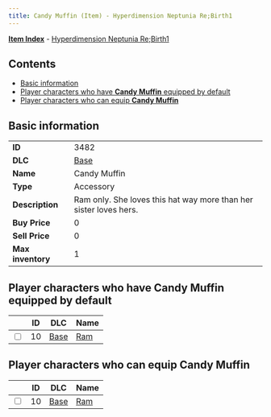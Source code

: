 ```yaml
---
title: Candy Muffin (Item) - Hyperdimension Neptunia Re;Birth1
---
```


[**Item Index**](/neptunia/rb1/item/index.html) - [Hyperdimension Neptunia Re;Birth1](/neptunia/rb1)

## Contents

- [Basic information](#basic-information)
- [Player characters who have **Candy Muffin** equipped by default](#player-characters-who-have-candy-muffin-equipped-by-default)
- [Player characters who can equip **Candy Muffin**](#player-characters-who-can-equip-candy-muffin)
## Basic information

|   |   |
| -- | -- |
| **ID** | 3482 |
| **DLC** | [Base](/neptunia/rb1/dlc/1-base.html) |
| **Name** | Candy Muffin |
| **Type** | Accessory |
| **Description** | Ram only. She loves this hat way more than her sister loves hers. |
| **Buy Price** | 0 |
| **Sell Price** | 0 |
| **Max inventory** | 1 |


## Player characters who have **Candy Muffin** equipped by default

|    | ID | DLC | Name |
| -- | -- | --- | ---- |
| <input type="checkbox" id="rb1-player-1-10" class="trackbox" /> | 10 | [Base](/neptunia/rb1/dlc/1-base.html) | [Ram](/neptunia/rb1/player/1-10-ram.html) |


## Player characters who can equip **Candy Muffin**

|    | ID | DLC | Name |
| -- | -- | --- | ---- |
| <input type="checkbox" id="rb1-player-1-10" class="trackbox" /> | 10 | [Base](/neptunia/rb1/dlc/1-base.html) | [Ram](/neptunia/rb1/player/1-10-ram.html) |
